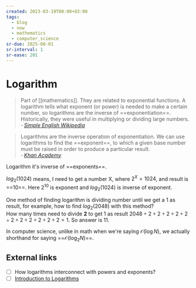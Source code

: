 ```yaml
---
created: 2023-03-19T00:00+03:00
tags:
  - blog
  - now
  - mathematics
  - computer_science
sr-due: 2025-08-01
sr-interval: 1
sr-ease: 201
---
```


# Logarithm

> Part of [[mathematics]]. They are related to exponential functions. A logarithm tells what exponent (or power) is needed to make a certain number, so logarithms are the inverse of ==exponentiation==. Historically, they were useful in multiplying or dividing large numbers. - <cite>[Simple English Wikipedia](https://simple.wikipedia.org/wiki/Logarithm)</cite> <!--SR:!2025-08-18,21,218-->

> Logarithms are the inverse operation of exponentiation. We can use logarithms to find the ==exponent==, to which a given base number must be raised in order to produce a particular result.\
> - <cite>[Khan Academy](https://www.khanacademy.org/math/algebra2/x2ec2f6f830c9fb89:logs/x2ec2f6f830c9fb89:exp-models/a/logarithms-faq)</cite> <!--SR:!2025-08-30,33,181-->

Logarithm it's inverse of ==exponents==. <!--SR:!2025-08-16,19,216-->

$log_{2}(1024)$ means, I need to get a number X, where $2^{X} = 1024$, and result is ==$10$==. Here $2^{10}$ is exponent and $log_{2}(1024)$ is inverse of exponent. <!--SR:!2025-08-03,6,161-->

One method of finding logarithm is dividing number until we get a 1 as result, for example, how to find $log_{2}(2048)$ with this method?
<br class="f">
How many times need to divide **2** to get 1 as result $2048 \div 2 \div 2 \div
2 \div 2 \div 2 \div 2 \div 2 \div 2 \div 2 \div 2 \div 2 = 1$. So answer is 11. <!--SR:!2025-08-21,24,218-->

In computer science, unlike in math when we're saying $\mathcal{O}(\log N)$, we actually shorthand for saying ==$\mathcal{O}(\log_2 N)$==. <!--SR:!2025-08-19,22,215-->

## External links

- [ ] How logarithms interconnect with powers and exponents?
- [ ] [Introduction to Logarithms](https://www.mathsisfun.com/algebra/logarithms.html)
